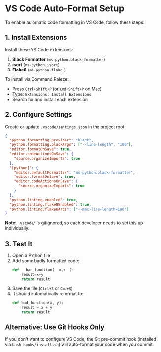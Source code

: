 # VS Code Auto-Format Setup

To enable automatic code formatting in VS Code, follow these steps:

## 1. Install Extensions

Install these VS Code extensions:
1. **Black Formatter** (`ms-python.black-formatter`)
2. **isort** (`ms-python.isort`)
3. **Flake8** (`ms-python.flake8`)

To install via Command Palette:
- Press `Ctrl+Shift+P` (or `Cmd+Shift+P` on Mac)
- Type: `Extensions: Install Extensions`
- Search for and install each extension

## 2. Configure Settings

Create or update `.vscode/settings.json` in the project root:

```json
{
  "python.formatting.provider": "black",
  "python.formatting.blackArgs": ["--line-length", "100"],
  "editor.formatOnSave": true,
  "editor.codeActionsOnSave": {
    "source.organizeImports": true
  },
  "[python]": {
    "editor.defaultFormatter": "ms-python.black-formatter",
    "editor.formatOnSave": true,
    "editor.codeActionsOnSave": {
      "source.organizeImports": true
    }
  },
  "python.linting.enabled": true,
  "python.linting.flake8Enabled": true,
  "python.linting.flake8Args": ["--max-line-length=100"]
}
```

**Note:** `.vscode/` is gitignored, so each developer needs to set this up individually.

## 3. Test It

1. Open a Python file
2. Add some badly formatted code:
   ```python
   def   bad_function(  x,y  ):
       result=x+y
       return result
   ```
3. Save the file (`Ctrl+S` or `Cmd+S`)
4. It should automatically reformat to:
   ```python
   def bad_function(x, y):
       result = x + y
       return result
   ```

## Alternative: Use Git Hooks Only

If you don't want to configure VS Code, the Git pre-commit hook (installed via `bash hooks/install.sh`) will auto-format your code when you commit.
